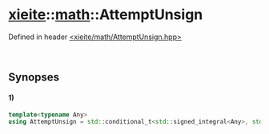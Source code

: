 # [xieite](../xieite.md)\:\:[math](../math.md)\:\:AttemptUnsign
Defined in header [<xieite/math/AttemptUnsign.hpp>](../../include/xieite/math/AttemptUnsign.hpp)

&nbsp;

## Synopses
#### 1)
```cpp
template<typename Any>
using AttemptUnsign = std::conditional_t<std::signed_integral<Any>, std::make_unsigned<Any>, std::type_identity<Any>>::type;
```
